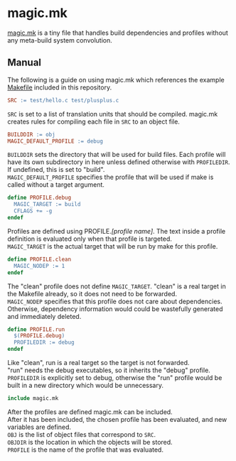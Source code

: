 # magic.mk
[magic.mk](./magic.mk) is a tiny file that handles build dependencies and profiles without any meta-build system convolution.

## Manual
The following is a guide on using magic.mk which references the example [Makefile](./Makefile) included in this repository.

```mk
SRC := test/hello.c test/plusplus.c
```
`SRC` is set to a list of translation units that should be compiled. magic.mk creates rules for compiling each file in `SRC` to an object file.  

```mk
BUILDDIR := obj
MAGIC_DEFAULT_PROFILE := debug
```
`BUILDDIR` sets the directory that will be used for build files. Each profile will have its own subdirectory in here unless defined otherwise with `PROFILEDIR`. If undefined, this is set to "build".   
`MAGIC_DEFAULT_PROFILE` specifies the profile that will be used if make is called without a target argument.

```mk
define PROFILE.debug
  MAGIC_TARGET := build
  CFLAGS += -g
endef
```
Profiles are defined using PROFILE.*\[profile name\]*. The text inside a profile definition is evaluated only when that profile is targeted.    
`MAGIC_TARGET` is the actual target that will be run by make for this profile.    

```mk
define PROFILE.clean
  MAGIC_NODEP := 1
endef
```
The "clean" profile does not define `MAGIC_TARGET`. "clean" is a real target in the Makefile already, so it does not need to be forwarded.   
`MAGIC_NODEP` specifies that this profile does not care about dependencies. Otherwise, dependency information would could be wastefully generated and immediately deleted.   

```mk
define PROFILE.run
  $(PROFILE.debug)
  PROFILEDIR := debug
endef
```
Like "clean", run is a real target so the target is not forwarded.    
"run" needs the debug executables, so it inherits the "debug" profile.   
`PROFILEDIR` is explicitly set to debug, otherwise the "run" profile would be built in a new directory which would be unnecessary. 

```mk
include magic.mk
```
After the profiles are defined magic.mk can be included.    
After it has been included, the chosen profile has been evaluated, and new variables are defined.    
`OBJ` is the list of object files that correspond to `SRC`.    
`OBJDIR` is the location in which the objects will be stored.    
`PROFILE` is the name of the profile that was evaluated.    
